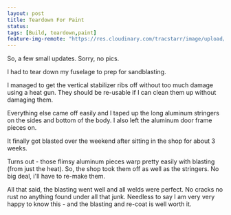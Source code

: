 ```yaml
---
layout: post
title: Teardown For Paint
status: 
tags: [Build, teardown,paint]
feature-img-remote: "https://res.cloudinary.com/tracstarr/image/upload/c_crop,g_center,h_1638,w_5312/v1538498735/Kitfox/6_TearDown/20180621_085222.jpg"
---
```

So, a few small updates. Sorry, no pics. 

I had to tear down my fuselage to prep for sandblasting. 

I managed to get the vertical stabilizer ribs off without too much damage using a heat gun. They should be re-usable if I can clean them up without damaging them. 

Everything else came off easily and I taped up the long aluminum stringers on the sides and bottom of the body. I also left the aluminum door frame pieces on. 

It finally got blasted over the weekend after sitting in the shop for about 3 weeks. 

Turns out - those flimsy aluminum pieces warp pretty easily with blasting (from just the heat). So, the shop took them off as well as the stringers. No big deal, i'll have to re-make them. 

All that said, the blasting went well and all welds were perfect. No cracks no rust no anything found under all that junk. Needless to say I am very very happy to know this - and the blasting and re-coat is well worth it.